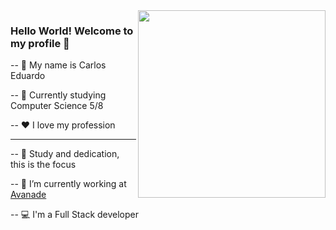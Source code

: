 <img align="right" src="https://user-images.githubusercontent.com/60224074/117709076-e6373f80-b1a6-11eb-8b18-71e439e32d61.png" width="300"/>



### Hello World! Welcome to my profile 👋

 -- :construction_worker: My name is Carlos Eduardo
 
 -- :school: Currently studying Computer Science 5/8

-- :heart: I love my profession

---

-- :rocket: Study and dedication, this is the focus

-- :office: I’m currently working at [Avanade](https://www.avanade.com/pt-br)

-- :computer: I'm a Full Stack developer





